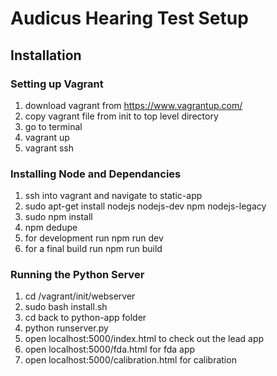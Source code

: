 # Audicus Hearing Test Setup

## Installation

### Setting up Vagrant

1. download vagrant from https://www.vagrantup.com/
2. copy vagrant file from init to top level directory
3. go to terminal
4. vagrant up
5. vagrant ssh

### Installing Node and Dependancies

1. ssh into vagrant and navigate to static-app
2. sudo apt-get install nodejs nodejs-dev npm nodejs-legacy
3. sudo npm install
4. npm dedupe
5. for development run npm run dev
6. for a final build run npm run build

### Running the Python Server

1. cd /vagrant/init/webserver
2. sudo bash install.sh
3. cd back to python-app folder
4. python runserver.py
5. open localhost:5000/index.html to check out the lead app
6. open localhost:5000/fda.html for fda app
7. open localhost:5000/calibration.html for calibration
